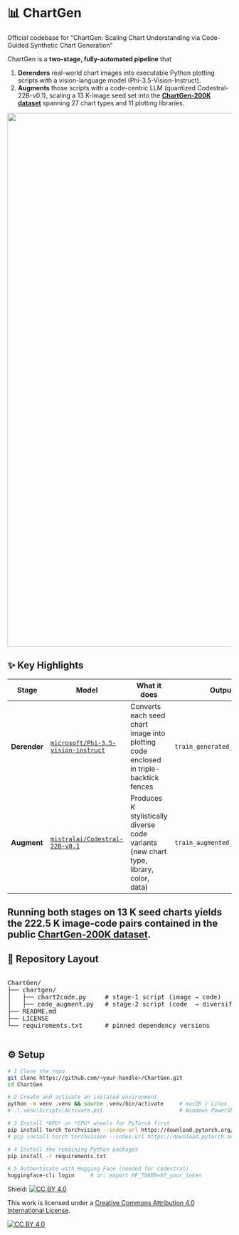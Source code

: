 # 📊 ChartGen  
Official codebase for “ChartGen: Scaling Chart Understanding via Code-Guided Synthetic Chart Generation”

ChartGen is a **two-stage, fully-automated pipeline** that  

1. **Derenders** real-world chart images into executable Python plotting scripts with a vision-language model (Phi-3.5-Vision-Instruct).  
2. **Augments** those scripts with a code-centric LLM (quantized Codestral-22B-v0.1), scaling a 13 K-image seed set into the **[ChartGen-200K dataset](https://huggingface.co/datasets/SD122025/ChartGen-200K)** spanning 27 chart types and 11 plotting libraries.  

<p align="center">
  <img src="figures/chartgen_pipeline.jpg" width="1200" alt="ChartGen pipeline">
</p>

## ✨  Key Highlights
| Stage | Model | What it does | Output |
|-------|-------|--------------|--------|
| **Derender** | [`microsoft/Phi-3.5-vision-instruct`](https://huggingface.co/microsoft/phi-3.5-vision-instruct) | Converts each seed chart image into plotting code enclosed in triple-backtick fences | `train_generated_codes/*.md` |
| **Augment** | [`mistralai/Codestral-22B-v0.1`](https://huggingface.co/mistralai/Codestral-22B-v0.1) | Produces *K* stylistically diverse code variants (new chart type, library, color, data) | `train_augmented_codes/*.md` |

Running both stages on 13 K seed charts yields the **222.5 K image-code pairs** contained in the public **[ChartGen-200K dataset](https://huggingface.co/datasets/SD122025/ChartGen-200K)**. 
---

## 📂  Repository Layout
<pre>

ChartGen/
├── chartgen/            
│   ├── chart2code.py     # stage-1 script (image → code)
│   ├── code_augment.py   # stage-2 script (code  → diversified code)
├── README.md
├── LICENSE
└── requirements.txt      # pinned dependency versions

</pre>

## ⚙️ Setup
```bash
# 1 Clone the repo
git clone https://github.com/<your-handle>/ChartGen.git
cd ChartGen

# 2 Create and activate an isolated environment
python -m venv .venv && source .venv/bin/activate     # macOS / Linux
# .\.venv\Scripts\Activate.ps1                        # Windows PowerShell

# 3 Install *GPU* or *CPU* wheels for PyTorch first
pip install torch torchvision --index-url https://download.pytorch.org/whl/cu118   # CUDA 11.8
# pip install torch torchvision --index-url https://download.pytorch.org/whl/cpu   # CPU-only

# 4 Install the remaining Python packages
pip install -r requirements.txt

# 5 Authenticate with Hugging Face (needed for Codestral)
huggingface-cli login     # or: export HF_TOKEN=hf_your_token
```


Shield: [![CC BY 4.0][cc-by-shield]][cc-by]

This work is licensed under a
[Creative Commons Attribution 4.0 International License][cc-by].

[![CC BY 4.0][cc-by-image]][cc-by]

[cc-by]: http://creativecommons.org/licenses/by/4.0/
[cc-by-image]: https://i.creativecommons.org/l/by/4.0/88x31.png
[cc-by-shield]: https://img.shields.io/badge/License-CC%20BY%204.0-lightgrey.svg
